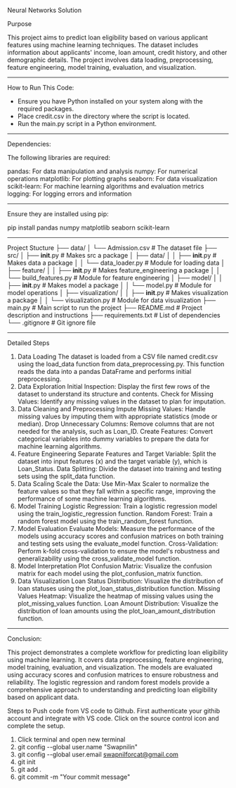 Neural Networks Solution 

Purpose

This project aims to predict loan eligibility based on various applicant features using machine learning techniques. The dataset includes information about applicants' income, loan amount, credit history, and other demographic details. The project involves data loading, preprocessing, feature engineering, model training, evaluation, and visualization.

---------------

How to Run This Code:

 - Ensure you have Python installed on your system along with the required packages.
 - Place credit.csv in the directory where the script is located.
 - Run the main.py script in a Python environment.

--------------

Dependencies:

The following libraries are required:

pandas: For data manipulation and analysis
numpy: For numerical operations
matplotlib: For plotting graphs
seaborn: For data visualization
scikit-learn: For machine learning algorithms and evaluation metrics
logging: For logging errors and information

----------------

Ensure they are installed using pip:

pip install pandas numpy matplotlib seaborn scikit-learn

----------------

Project Stucture
├── data/
│   └── Admission.csv               # The dataset file
├── src/
│   ├── __init__.py                 # Makes src a package
│   ├── data/
│   │   ├── __init__.py             # Makes data a package
│   │   └── data_loader.py          # Module for loading data
│   ├── feature/
│   │   ├── __init__.py             # Makes feature_engineering a package
│   │   └── build_features.py  # Module for feature engineering
│   ├── model/
│   │   ├── __init__.py             # Makes model a package
│   │   └── model.py                # Module for model operations
│   ├── visualization/
│   │   ├── __init__.py             # Makes visualization a package
│   │   └── visualization.py        # Module for data visualization
├── main.py                         # Main script to run the project
├── README.md                       # Project description and instructions
├── requirements.txt                # List of dependencies
└── .gitignore                      # Git ignore file

-----------

Detailed Steps
1. Data Loading
The dataset is loaded from a CSV file named credit.csv using the load_data function from data_preprocessing.py. This function reads the data into a pandas DataFrame and performs initial preprocessing.
2. Data Exploration
Initial Inspection: Display the first few rows of the dataset to understand its structure and contents.
Check for Missing Values: Identify any missing values in the dataset to plan for imputation.
3. Data Cleaning and Preprocessing
Impute Missing Values: Handle missing values by imputing them with appropriate statistics (mode or median).
Drop Unnecessary Columns: Remove columns that are not needed for the analysis, such as Loan_ID.
Create Features: Convert categorical variables into dummy variables to prepare the data for machine learning algorithms.
4. Feature Engineering
Separate Features and Target Variable: Split the dataset into input features (x) and the target variable (y), which is Loan_Status.
Data Splitting: Divide the dataset into training and testing sets using the split_data function.
5. Data Scaling
Scale the Data: Use Min-Max Scaler to normalize the feature values so that they fall within a specific range, improving the performance of some machine learning algorithms.
6. Model Training
Logistic Regression: Train a logistic regression model using the train_logistic_regression function.
Random Forest: Train a random forest model using the train_random_forest function.
7. Model Evaluation
Evaluate Models: Measure the performance of the models using accuracy scores and confusion matrices on both training and testing sets using the evaluate_model function.
Cross-Validation: Perform k-fold cross-validation to ensure the model's robustness and generalizability using the cross_validate_model function.
8. Model Interpretation
Plot Confusion Matrix: Visualize the confusion matrix for each model using the plot_confusion_matrix function.
9. Data Visualization
Loan Status Distribution: Visualize the distribution of loan statuses using the plot_loan_status_distribution function.
Missing Values Heatmap: Visualize the heatmap of missing values using the plot_missing_values function.
Loan Amount Distribution: Visualize the distribution of loan amounts using the plot_loan_amount_distribution function.

--------------

Conclusion:

This project demonstrates a complete workflow for predicting loan eligibility using machine learning. It covers data preprocessing, feature engineering, model training, evaluation, and visualization. The models are evaluated using accuracy scores and confusion matrices to ensure robustness and reliability. The logistic regression and random forest models provide a comprehensive approach to understanding and predicting loan eligibility based on applicant data.

Steps to Push code from VS code to Github.
First authenticate your githib account and integrate with VS code. Click on the source control icon and complete the setup.
1. Click terminal and open new terminal
2. git config --global user.name "Swapnilin"
3. git config --global user.email swapnilforcat@gmail.com
4. git init
5. git add .
6. git commit -m "Your commit message"